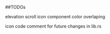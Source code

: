 ##TODOs

elevation scroll 
icon component color overlaping

icon code comment for future changes in lib.rs